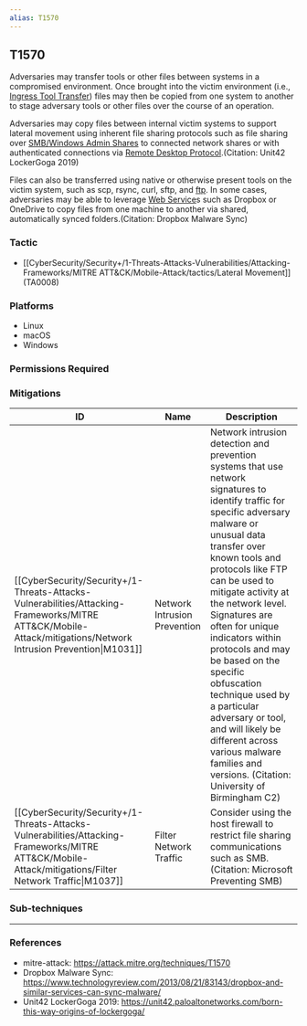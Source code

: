 ```yaml
---
alias: T1570
---
```


## T1570

Adversaries may transfer tools or other files between systems in a compromised environment. Once brought into the victim environment (i.e., [Ingress Tool Transfer](https://attack.mitre.org/techniques/T1105)) files may then be copied from one system to another to stage adversary tools or other files over the course of an operation.

Adversaries may copy files between internal victim systems to support lateral movement using inherent file sharing protocols such as file sharing over [SMB/Windows Admin Shares](https://attack.mitre.org/techniques/T1021/002) to connected network shares or with authenticated connections via [Remote Desktop Protocol](https://attack.mitre.org/techniques/T1021/001).(Citation: Unit42 LockerGoga 2019)

Files can also be transferred using native or otherwise present tools on the victim system, such as scp, rsync, curl, sftp, and [ftp](https://attack.mitre.org/software/S0095). In some cases, adversaries may be able to leverage [Web Service](https://attack.mitre.org/techniques/T1102)s such as Dropbox or OneDrive to copy files from one machine to another via shared, automatically synced folders.(Citation: Dropbox Malware Sync)


### Tactic
- [[CyberSecurity/Security+/1-Threats-Attacks-Vulnerabilities/Attacking-Frameworks/MITRE ATT&CK/Mobile-Attack/tactics/Lateral Movement]] (TA0008)

### Platforms
- Linux
- macOS
- Windows

### Permissions Required

### Mitigations

| ID | Name | Description |
| --- | --- | --- |
| [[CyberSecurity/Security+/1-Threats-Attacks-Vulnerabilities/Attacking-Frameworks/MITRE ATT&CK/Mobile-Attack/mitigations/Network Intrusion Prevention\|M1031]] | Network Intrusion Prevention | Network intrusion detection and prevention systems that use network signatures to identify traffic for specific adversary malware or unusual data transfer over known tools and protocols like FTP can be used to mitigate activity at the network level. Signatures are often for unique indicators within protocols and may be based on the specific obfuscation technique used by a particular adversary or tool, and will likely be different across various malware families and versions. (Citation: University of Birmingham C2) |
| [[CyberSecurity/Security+/1-Threats-Attacks-Vulnerabilities/Attacking-Frameworks/MITRE ATT&CK/Mobile-Attack/mitigations/Filter Network Traffic\|M1037]] | Filter Network Traffic | Consider using the host firewall to restrict file sharing communications such as SMB. (Citation: Microsoft Preventing SMB) |

### Sub-techniques


---
### References

- mitre-attack: https://attack.mitre.org/techniques/T1570
- Dropbox Malware Sync: https://www.technologyreview.com/2013/08/21/83143/dropbox-and-similar-services-can-sync-malware/
- Unit42 LockerGoga 2019: https://unit42.paloaltonetworks.com/born-this-way-origins-of-lockergoga/
